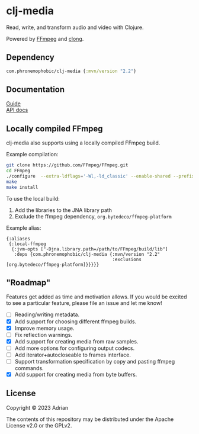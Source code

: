 # clj-media

Read, write, and transform audio and video with Clojure.

Powered by [FFmpeg](https://ffmpeg.org/) and [clong](https://github.com/phronmophobic/clong).


## Dependency

```clojure
com.phronemophobic/clj-media {:mvn/version "2.2"}
```

## Documentation

[Guide](https://phronmophobic.github.io/clj-media/)  
[API docs](https://phronmophobic.github.io/clj-media/reference/)

## Locally compiled FFmpeg

clj-media also supports using a locally compiled FFmpeg build.

Example compilation:
```bash
git clone https://github.com/FFmpeg/FFmpeg.git
cd FFmpeg
./configure  --extra-ldflags='-Wl,-ld_classic' --enable-shared --prefix=`pwd`/build
make
make install
```

To use the local build:
1. Add the libraries to the JNA library path
2. Exclude the ffmpeg dependency, `org.bytedeco/ffmpeg-platform`

Example alias:
```edn
{:aliases
 {:local-ffmpeg
  {:jvm-opts ["-Djna.library.path=/path/to/FFmpeg/build/lib"]
   :deps {com.phronemophobic/clj-media {:mvn/version "2.2"
                                        :exclusions [org.bytedeco/ffmpeg-platform]}}}}}
```

## "Roadmap"

Features get added as time and motivation allows. If you would be excited to see a particular feature, please file an issue and let me know!

- [ ] Reading/writing metadata.
- [X] Add support for choosing different ffmpeg builds.
- [X] Improve memory usage.
- [ ] Fix reflection warnings.
- [X] Add support for creating media from raw samples.
- [ ] Add more options for configuring output codecs.
- [ ] Add iterator+autocloseable to frames interface.
- [ ] Support transformation specification by copy and pasting ffmpeg commands.
- [X] Add support for creating media from byte buffers.

## License

Copyright © 2023 Adrian

The contents of this repository may be distributed under the Apache License v2.0 or the GPLv2.
